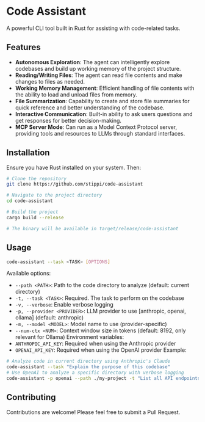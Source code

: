 # Code Assistant

A powerful CLI tool built in Rust for assisting with code-related tasks.

## Features

- **Autonomous Exploration**: The agent can intelligently explore codebases and build up working memory of the project structure.
- **Reading/Writing Files**: The agent can read file contents and make changes to files as needed.
- **Working Memory Management**: Efficient handling of file contents with the ability to load and unload files from memory.
- **File Summarization**: Capability to create and store file summaries for quick reference and better understanding of the codebase.
- **Interactive Communication**: Built-in ability to ask users questions and get responses for better decision-making.
- **MCP Server Mode**: Can run as a Model Context Protocol server, providing tools and resources to LLMs through standard interfaces.

## Installation

Ensure you have Rust installed on your system. Then:

```bash
# Clone the repository
git clone https://github.com/stippi/code-assistant

# Navigate to the project directory
cd code-assistant

# Build the project
cargo build --release

# The binary will be available in target/release/code-assistant
```

## Usage

```bash
code-assistant --task <TASK> [OPTIONS]
```
Available options:
- `--path <PATH>`: Path to the code directory to analyze (default: current directory)
- `-t, --task <TASK>`: Required. The task to perform on the codebase
- `-v, --verbose`: Enable verbose logging
- `-p, --provider <PROVIDER>`: LLM provider to use [anthropic, openai, ollama] (default: anthropic)
- `-m, --model <MODEL>`: Model name to use (provider-specific)
- `--num-ctx <NUM>`: Context window size in tokens (default: 8192, only relevant for Ollama)
Environment variables:
- `ANTHROPIC_API_KEY`: Required when using the Anthropic provider
- `OPENAI_API_KEY`: Required when using the OpenAI provider
Example:
```bash
# Analyze code in current directory using Anthropic's Claude
code-assistant --task "Explain the purpose of this codebase"
# Use OpenAI to analyze a specific directory with verbose logging
code-assistant -p openai --path ./my-project -t "List all API endpoints" -v
```

## Contributing

Contributions are welcome! Please feel free to submit a Pull Request.
